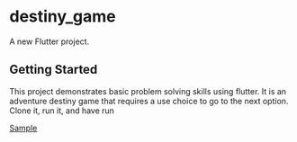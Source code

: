 # destiny_game

A new Flutter project.

## Getting Started

This project demonstrates basic problem solving skills using flutter. It is an adventure destiny game
that requires a use choice to go to the next option.
Clone it, run it, and have run

[Sample](/mark-down-images/screen.png)

